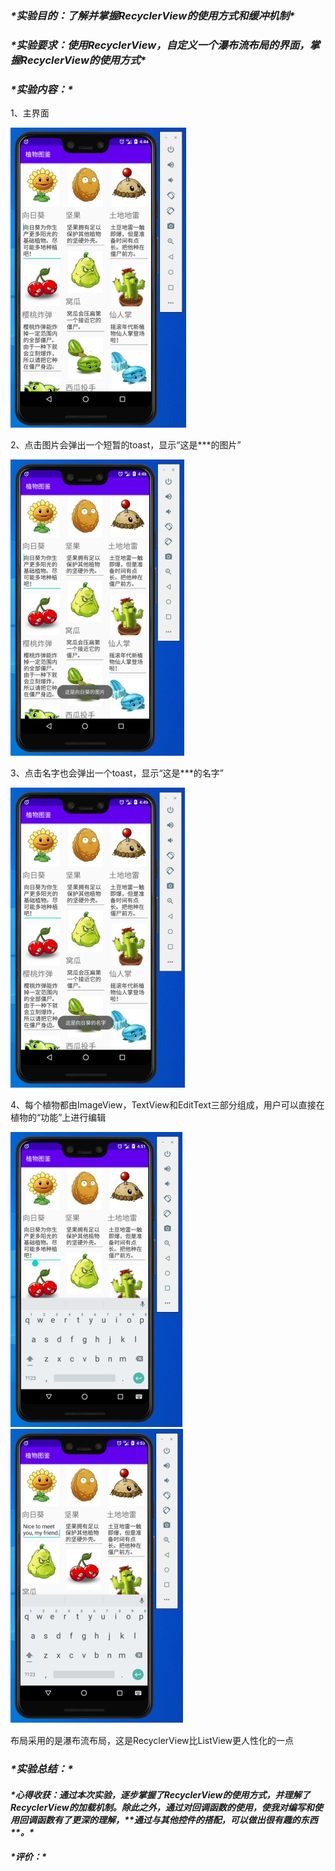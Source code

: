 ### ***\*实验目的：了解并掌握RecyclerView的使用方式和缓冲机制\****

### ***\*实验要求：使用RecyclerView，自定义一个瀑布流布局的界面，掌握RecyclerView的使用方式\****

### ***\*实验内容：\****

1、主界面

![img](Android作业4报告.assets/wps1.jpg) 

2、点击图片会弹出一个短暂的toast，显示“这是***的图片”

![img](Android作业4报告.assets/wps2.jpg) 

3、点击名字也会弹出一个toast，显示“这是***的名字”

![img](Android作业4报告.assets/wps3.jpg) 

4、每个植物都由ImageView，TextView和EditText三部分组成，用户可以直接在植物的“功能”上进行编辑

![img](Android作业4报告.assets/wps4.jpg)![img](Android作业4报告.assets/wps5.jpg) 

布局采用的是瀑布流布局，这是RecyclerView比ListView更人性化的一点

### ***\*实验总结：\****

#### ***\*心得收获：通过本次实验，逐步掌握了RecyclerView的使用方式，并理解了RecyclerView的加载机制。除此之外，通过对回调函数的使用，使我对编写和使用回调函数有了更深的理解，\*******\*通过与其他控件的搭配，可以做出很有趣的东西\*******\*。\****

#### ***\*评价：\****